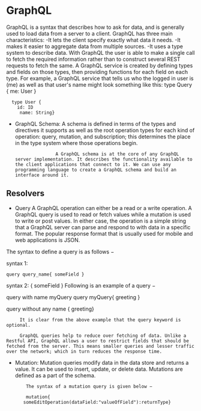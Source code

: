 
# GraphQL

GraphQL is a syntax that describes how to ask for data, and is generally used to load data from a server to a client. GraphQL has three main characteristics: -It lets the client specify exactly what data it needs.
 -It makes it easier to aggregate data from multiple sources.
 -It uses a type system to describe data.
With GraphQL the user is able to make a single call to fetch the required information rather than to construct several REST requests to fetch the same.
 A GraphQL service is created by defining types and fields on those types, then providing functions for each field on each type. For example, a GraphQL service that tells us who the logged in user is (me) as well as that user's name might look something like this:
         type Query {
         me: User
       }
  
      type User {
        id: ID
         name: String}

- GraphQL Schema:
                     A schema is defined in terms of the types and directives it supports as well as the root operation types for each kind of operation: query, mutation, and subscription; this determines the place in the type system where those operations begin.

                     A GraphQL schema is at the core of any GraphQL server implementation. It describes the functionality available to the client applications that connect to it. We can use any programming language to create a GraphQL schema and build an interface around it.

## Resolvers

- Query
             A GraphQL operation can either be a read or a write operation. A GraphQL query is used to read or fetch values while a mutation is used to write or post values. In either case, the operation is a simple string that a GraphQL server can parse and respond to with data in a specific format. The popular response format that is usually used for mobile and web applications is JSON.

The syntax to define a query is as follows −

syntax 1:

```query query_name{ someField }```

syntax 2:
{ someField }
Following is an example of a query −

query with name myQuery
query myQuery{
   greeting
}

 query without any name
{
   greeting}

         It is clear from the above example that the query keyword is optional.

         GraphQL queries help to reduce over fetching of data. Unlike a Restful API, GraphQL allows a user to restrict fields that should be fetched from the server. This means smaller queries and lesser traffic over the network; which in turn reduces the response time.

- Mutation:
            Mutation queries modify data in the data store and returns a value. It can be used to insert, update, or delete data. Mutations are defined as a part of the schema.

          The syntax of a mutation query is given below −

          mutation{
         someEditOperation(dataField:"valueOfField"):returnType}
